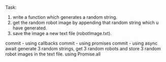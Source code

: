 Task:
1. write a function which generates a random string.
2. get the random robot image by appending that random string which u have generated.
3. save the image a new text file (robotImage.txt).

commit - using callbacks
commit - using promises
commit - using async await
generate 3 random strings, get 3 random robots and store 3 random robot images in the text file. using Promise.all
